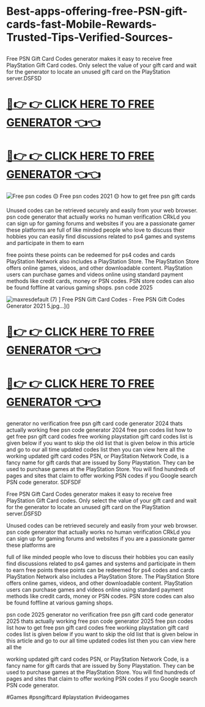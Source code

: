 # Best-apps-offering-free-PSN-gift-cards-fast-Mobile-Rewards-Trusted-Tips-Verified-Sources-

##
Free PSN Gift Card Codes generator makes it easy to receive free PlayStation Gift Card codes. Only select the value of your gift card and wait for the generator to locate an unused gift card on the PlayStation server.DSFSD

# [🔴👉 👉 CLICK HERE TO FREE GENERATOR 👈👈](https://shorturl.at/IhFCM)
# [🔴👉 👉 CLICK HERE TO FREE GENERATOR 👈👈](https://shorturl.at/IhFCM)

![Free psn codes 🟡 Free psn codes 2021 🟡 how to get free psn gift cards](https://github.com/user-attachments/assets/cc2a20f1-1fd0-45cf-be1c-ea3605a05260)



Unused codes can be retrieved securely and easily from your web browser. psn code generator that actually works no human verification CRkLd you can sign up for gaming forums and websites if you are a passionate gamer these platforms are full of like minded people who love to discuss their hobbies you can easily find discussions related to ps4 games and systems and participate in them to earn

free points these points can be redeemed for ps4 codes and cards PlayStation Network also includes a PlayStation Store. The PlayStation Store offers online games, videos, and other downloadable content. PlayStation users can purchase games and videos online using standard payment methods like credit cards, money or PSN codes. PSN store codes can also be found foffline at various gaming shops. psn code 2025


![maxresdefault (7)](https://github.com/user-attachments/assets/4bc3d7cf-1c57-4b49-81d3-aa0f2caa9df7)
] Free PSN Gift Card Codes - Free PSN Gift Codes Generator 2021 5.jpg…]()

# [🔴👉 👉 CLICK HERE TO FREE GENERATOR 👈👈](https://shorturl.at/IhFCM)
# [🔴👉 👉 CLICK HERE TO FREE GENERATOR 👈👈](https://shorturl.at/IhFCM)


generator no verification free psn gift card code generator 2024 thats actually working free psn code generator 2024 free psn codes list how to get free psn gift card codes free working playstation gift card codes list is given below if you want to skip the old list that is given below in this article and go to our all time updated codes list then you can view here all the working updated gift card codes PSN, or PlayStation Network Code, is a fancy name for gift cards that are issued by Sony Playstation. They can be used to purchase games at the PlayStation Store. You will find hundreds of pages and sites that claim to offer working PSN codes if you Google search PSN code generator. SDFSDF

Free PSN Gift Card Codes generator makes it easy to receive free PlayStation Gift Card codes. Only select the value of your gift card and wait for the generator to locate an unused gift card on the PlayStation server.DSFSD

Unused codes can be retrieved securely and easily from your web browser. psn code generator that actually works no human verification CRkLd you can sign up for gaming forums and websites if you are a passionate gamer these platforms are

full of like minded people who love to discuss their hobbies you can easily find discussions related to ps4 games and systems and participate in them to earn free points these points can be redeemed for ps4 codes and cards PlayStation Network also includes a PlayStation Store. The PlayStation Store offers online games, videos, and other downloadable content. PlayStation users can purchase games and videos online using standard payment methods like credit cards, money or PSN codes. PSN store codes can also be found foffline at various gaming shops.

psn code 2025 generator no verification free psn gift card code generator 2025 thats actually working free psn code generator 2025 free psn codes list how to get free psn gift card codes free working playstation gift card codes list is given below if you want to skip the old list that is given below in this article and go to our all time updated codes list then you can view here all the

working updated gift card codes PSN, or PlayStation Network Code, is a fancy name for gift cards that are issued by Sony Playstation. They can be used to purchase games at the PlayStation Store. You will find hundreds of pages and sites that claim to offer working PSN codes if you Google search PSN code generator.


#Games #psngiftcard #playstation #videogames




